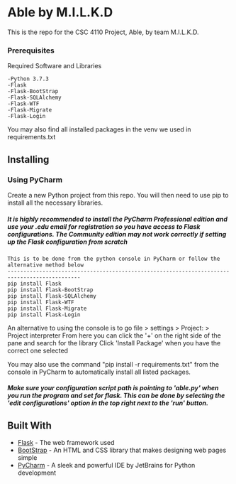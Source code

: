 # Able by M.I.L.K.D

This is the repo for the CSC 4110 Project, Able, by team M.I.L.K.D.

### Prerequisites

Required Software and Libraries

```
-Python 3.7.3
-Flask
-Flask-BootStrap
-Flask-SQLAlchemy
-Flask-WTF
-Flask-Migrate
-Flask-Login
```

You may also find all installed packages in the venv we used in requirements.txt

Installing
--------------------------------------------

### Using PyCharm

Create a new Python project from this repo. You will then need to use pip to install all the necessary libraries.

##### It is highly recommended to install the PyCharm Professional edition and use your .edu email for registration so you have access to Flask configurations. The Community edition may not work correctly if setting up the Flask configuration from scratch  ####

```
This is to be done from the python console in PyCharm or follow the alternative method below
---------------------------------------------------------------------------------------------
pip install Flask
pip install Flask-BootStrap
pip install Flask-SQLAlchemy
pip install Flask-WTF
pip install Flask-Migrate
pip install Flask-Login
```

An alternative to using the console is to go file > settings > Project:<projName> > Project interpreter
  From here you can click the '+' on the right side of the pane and search for the library
  Click 'Install Package' when you have the correct one selected
  
You may also use the command "pip install -r requirements.txt" from the console in PyCharm to automatically install all listed packages.

##### Make sure your configuration script path is pointing to 'able.py' when you run the program and set for flask. This can be done by selecting the 'edit configurations' option in the top right next to the 'run' button.

## Built With

* [Flask](http://flask.pocoo.org/) - The web framework used
* [BootStrap](https://getbootstrap.com/) - An HTML and CSS library that makes designing web pages simple
* [PyCharm](https://www.jetbrains.com/pycharm/) - A sleek and powerful IDE by JetBrains for Python development

